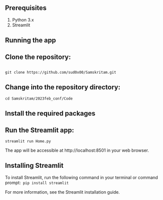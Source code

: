 ## Prerequisites
  1. Python 3.x
  2. Streamlit

## Running the app

## Clone the repository:

```

git clone https://github.com/sud0x00/Samskritam.git
```

## Change into the repository directory:

```
cd Samskritam/2023feb_conf/Code
```

## Install the required packages

## Run the Streamlit app:

``` streamlit run Home.py ```

The app will be accessible at http://localhost:8501 in your web browser.


## Installing Streamlit

To install Streamlit, run the following command in your terminal or command prompt:```  pip install streamlit ```

For more information, see the Streamlit installation guide.
